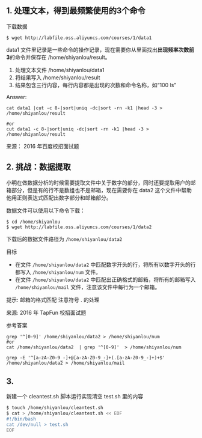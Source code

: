 ## 1. 处理文本，得到最频繁使用的3个命令

下载数据
```shell
$ wget http://labfile.oss.aliyuncs.com/courses/1/data1
```

data1 文件里记录是一些命令的操作记录，现在需要你从里面找出**出现频率次数前3**的命令并保存在 /home/shiyanlou/result。

1. 处理文本文件 /home/shiyanlou/data1
2. 将结果写入 /home/shiyanlou/result
3. 结果包含三行内容，每行内容都是出现的次数和命令名称，如“100 ls”

Answer: 
```shell
cat data1 |cut -c 8-|sort|uniq -dc|sort -rn -k1 |head -3 > /home/shiyanlou/result

#or
cut data1 -c 8-|sort|uniq -dc|sort -rn -k1 |head -3 > /home/shiyanlou/result
```

来源： 2016 年百度校招面试题


## 2. 挑战：数据提取

小明在做数据分析的时候需要提取文件中关于数字的部分，同时还要提取用户的邮箱部分，但是有的行不是数组也不是邮箱，现在需要你在 data2 这个文件中帮助他用正则表达式匹配出数字部分和邮箱部分。

数据文件可以使用以下命令下载：
```shell
$ cd /home/shiyanlou
$ wget http://labfile.oss.aliyuncs.com/courses/1/data2
```
下载后的数据文件路径为 ```/home/shiyanlou/data2```

目标
- 在文件 ```/home/shiyanlou/data2``` 中匹配数字开头的行，将所有以数字开头的行都写入 ```/home/shiyanlou/num``` 文件。
- 在文件 ```/home/shiyanlou/data2``` 中匹配出正确格式的邮箱，将所有的邮箱写入 ```/home/shiyanlou/mail``` 文件，注意该文件中每行为一个邮箱。

提示: 邮箱的格式匹配 注意符号 . 的处理

来源: 2016 年 TapFun 校招面试题

参考答案
```shell
grep '^[0-9]' /home/shiyanlou/data2 > /home/shiyanlou/num
#or 
cat /home/shiyanlou/data2  | grep '^[0-9]'  > /home/shiyanlou/num

grep -E '^[a-zA-Z0-9_-]+@[a-zA-Z0-9_-]+(.[a-zA-Z0-9_-]+)+$' /home/shiyanlou/data2 > /home/shiyanlou/mail

```

## 3.  

新建一个 cleantest.sh 脚本运行实现清空 test.sh 里的内容

```bash
$ touch /home/shiyanlou/cleantest.sh
$ cat > /home/shiyanlou/cleantest.sh << EOF
#!/bin/bash
cat /dev/null > test.sh
EOF
```
